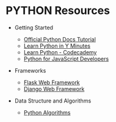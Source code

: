 # PYTHON Resources

* Getting Started

  * [Official Python Docs Tutorial](https://docs.python.org/3/tutorial/index.html)
  * [Learn Python in Y Minutes](https://learnxinyminutes.com/docs/python3/)
  * [Learn Python - Codecademy](https://www.codecademy.com/learn/learn-python)
  * [Python for JavaScript Developers](https://blog.underdog.io/python-for-javascript-developers/)

* Frameworks

  * [Flask Web Framework](http://flask.pocoo.org/docs/1.0/)
  * [Django Web Framework](https://www.djangoproject.com/)

* Data Structure and Algorithms

  * [Python Algorithms](https://github.com/TheAlgorithms/Python)
